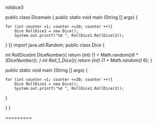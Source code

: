 rolldice3

public class Dicemain {
  public static void main (String [] args)
  {
  	
  	for (int counter =1; counter <=20; counter ++){
  		Dice RollDice1 = new Dice();
  		System.out.printf("%d ", RollDice1.RollDice(2));
  	
  }
  }}
import java.util.Random;
public class Dice {

  
  int RollDice(int DiceNumber){	
  	return (int) (1 + Math.random()*6 * (DiceNumber));
  }
  int Roll_1_Dice(){
  	return (int) (1 + Math.random()* 6);
  }
  
  
  
  public static void main (String [] args)
  {
  	
  	for (int counter =1; counter <=20; counter ++){
  		Dice RollDice1 = new Dice();
  		System.out.printf("%d ", RollDice1.RollDice(2));
  	
  }


}
}

=========
